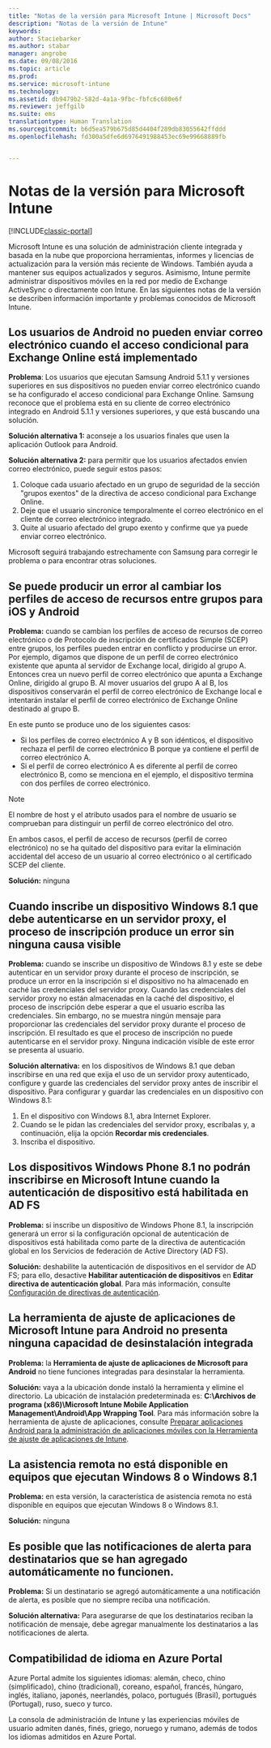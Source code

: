 ```yaml
---
title: "Notas de la versión para Microsoft Intune | Microsoft Docs"
description: "Notas de la versión de Intune"
keywords: 
author: Staciebarker
ms.author: stabar
manager: angrobe
ms.date: 09/08/2016
ms.topic: article
ms.prod: 
ms.service: microsoft-intune
ms.technology: 
ms.assetid: db9479b2-582d-4a1a-9fbc-fbfc6c680e6f
ms.reviewer: jeffgilb
ms.suite: ems
translationtype: Human Translation
ms.sourcegitcommit: b6d5ea579b675d85d4404f289db83055642ffddd
ms.openlocfilehash: fd300a5dfe6d6976491988453ec69e99668889fb


---
```


# <a name="release-notes-for-microsoft-intune"></a>Notas de la versión para Microsoft Intune

[!INCLUDE[classic-portal](../includes/classic-portal.md)]

Microsoft Intune es una solución de administración cliente integrada y basada en la nube que proporciona herramientas, informes y licencias de actualización para la versión más reciente de Windows. También ayuda a mantener sus equipos actualizados y seguros. Asimismo, Intune permite administrar dispositivos móviles en la red por medio de Exchange ActiveSync o directamente con Intune. En las siguientes notas de la versión se describen información importante y problemas conocidos de Microsoft Intune.


## <a name="android-users-cant-send-email-when-conditional-access-for-exchange-online-is-implemented"></a>Los usuarios de Android no pueden enviar correo electrónico cuando el acceso condicional para Exchange Online está implementado

**Problema**: Los usuarios que ejecutan Samsung Android 5.1.1 y versiones superiores en sus dispositivos no pueden enviar correo electrónico cuando se ha configurado el acceso condicional para Exchange Online. Samsung reconoce que el problema está en su cliente de correo electrónico integrado en Android 5.1.1 y versiones superiores, y que está buscando una solución.

**Solución alternativa 1:** aconseje a los usuarios finales que usen la aplicación Outlook para Android.

**Solución alternativa 2:** para permitir que los usuarios afectados envíen correo electrónico, puede seguir estos pasos:

1. Coloque cada usuario afectado en un grupo de seguridad de la sección "grupos exentos" de la directiva de acceso condicional para Exchange Online.
2. Deje que el usuario sincronice temporalmente el correo electrónico en el cliente de correo electrónico integrado.
3. Quite al usuario afectado del grupo exento y confirme que ya puede enviar correo electrónico.

Microsoft seguirá trabajando estrechamente con Samsung para corregir le problema o para encontrar otras soluciones.



## <a name="changing-resource-access-profiles-between-groups-for-ios-and-android-might-fail"></a>Se puede producir un error al cambiar los perfiles de acceso de recursos entre grupos para iOS y Android
**Problema:** cuando se cambian los perfiles de acceso de recursos de correo electrónico o de Protocolo de inscripción de certificados Simple (SCEP) entre grupos, los perfiles pueden entrar en conflicto y producirse un error. Por ejemplo, digamos que dispone de un perfil de correo electrónico existente que apunta al servidor de Exchange local, dirigido al grupo A. Entonces crea un nuevo perfil de correo electrónico que apunta a Exchange Online, dirigido al grupo B. Al mover usuarios del grupo A al B, los dispositivos conservarán el perfil de correo electrónico de Exchange local e intentarán instalar el perfil de correo electrónico de Exchange Online destinado al grupo B.

En este punto se produce uno de los siguientes casos: 
* Si los perfiles de correo electrónico A y B son idénticos, el dispositivo rechaza el perfil de correo electrónico B porque ya contiene el perfil de correo electrónico A.
* Si el perfil de correo electrónico A es diferente al perfil de correo electrónico B, como se menciona en el ejemplo, el dispositivo termina con dos perfiles de correo electrónico.

> [!NOTE]
> El nombre de host y el atributo usados para el nombre de usuario se comprueban para distinguir un perfil de correo electrónico del otro.

En ambos casos, el perfil de acceso de recursos (perfil de correo electrónico) no se ha quitado del dispositivo para evitar la eliminación accidental del acceso de un usuario al correo electrónico o al certificado SCEP del cliente.

**Solución:** ninguna

## <a name="when-you-enroll-a-windows-81-device-that-must-authenticate-to-a-proxy-server-the-enrollment-process-fails-with-no-visible-cause"></a>Cuando inscribe un dispositivo Windows 8.1 que debe autenticarse en un servidor proxy, el proceso de inscripción produce un error sin ninguna causa visible
**Problema:** cuando se inscribe un dispositivo de Windows 8.1 y este se debe autenticar en un servidor proxy durante el proceso de inscripción, se produce un error en la inscripción si el dispositivo no ha almacenado en caché las credenciales del servidor proxy. Cuando las credenciales del servidor proxy no están almacenadas en la caché del dispositivo, el proceso de inscripción debe esperar a que el usuario escriba las credenciales. Sin embargo, no se muestra ningún mensaje para proporcionar las credenciales del servidor proxy durante el proceso de inscripción. El resultado es que el proceso de inscripción no puede autenticarse en el servidor proxy. Ninguna indicación visible de este error se presenta al usuario.

**Solución alternativa:** en los dispositivos de Windows 8.1 que deban inscribirse en una red que exija el uso de un servidor proxy autenticado, configure y guarde las credenciales del servidor proxy antes de inscribir el dispositivo. Para configurar y guardar las credenciales en un dispositivo con Windows 8.1:

1.  En el dispositivo con Windows 8.1, abra Internet Explorer.
2.  Cuando se le pidan las credenciales del servidor proxy, escríbalas y, a continuación, elija la opción **Recordar mis credenciales**.
3.  Inscriba el dispositivo.

## <a name="windows-phone-81-devices-fail-to-enroll-with-microsoft-intune-when-device-authentication-is-enabled-in-ad-fs"></a>Los dispositivos Windows Phone 8.1 no podrán inscribirse en Microsoft Intune cuando la autenticación de dispositivo está habilitada en AD FS
**Problema:** si inscribe un dispositivo de Windows Phone 8.1, la inscripción generará un error si la configuración opcional de autenticación de dispositivos está habilitada como parte de la directiva de autenticación global en los Servicios de federación de Active Directory (AD FS).

**Solución:** deshabilite la autenticación de dispositivos en el servidor de AD FS; para ello, desactive **Habilitar autenticación de dispositivos** en **Editar directiva de autenticación global**. Para más información, consulte [Configuración de directivas de autenticación](http://technet.microsoft.com/library/dn486781.aspx).


## <a name="microsoft-intune-app-wrapping-tool-for-android-has-no-built-in-uninstall-capability"></a>La herramienta de ajuste de aplicaciones de Microsoft Intune para Android no presenta ninguna capacidad de desinstalación integrada
**Problema:** la **Herramienta de ajuste de aplicaciones de Microsoft para Android** no tiene funciones integradas para desinstalar la herramienta.

**Solución:** vaya a la ubicación donde instaló la herramienta y elimine el directorio. La ubicación de instalación predeterminada es: **C:\Archivos de programa (x86)\Microsoft Intune Mobile Application Management\Android\App Wrapping Tool**. Para más información sobre la herramienta de ajuste de aplicaciones, consulte [Preparar aplicaciones Android para la administración de aplicaciones móviles con la Herramienta de ajuste de aplicaciones de Intune](/intune/deploy-use/prepare-android-apps-for-mobile-application-management-with-the-microsoft-intune-app-wrapping-tool).

## <a name="remote-assistance-is-not-available-on-computers-that-run-windows-8-or-windows-81"></a>La asistencia remota no está disponible en equipos que ejecutan Windows 8 o Windows 8.1
**Problema:** en esta versión, la característica de asistencia remota no está disponible en equipos que ejecutan Windows 8 o Windows 8.1.

**Solución:** ninguna

## <a name="alert-notifications-for-recipients-that-are-automatically-added-might-not-work"></a>Es posible que las notificaciones de alerta para destinatarios que se han agregado automáticamente no funcionen.
**Problema:** Si un destinatario se agregó automáticamente a una notificación de alerta, es posible que no siempre reciba una notificación.

**Solución alternativa:** Para asegurarse de que los destinatarios reciban la notificación de mensaje, debe agregar manualmente los destinatarios a las notificaciones de alerta.

## <a name="language-support-in-the-azure-portal"></a>Compatibilidad de idioma en Azure Portal
Azure Portal admite los siguientes idiomas: alemán, checo, chino (simplificado), chino (tradicional), coreano, español, francés, húngaro, inglés, italiano, japonés, neerlandés, polaco, portugués (Brasil), portugués (Portugal), ruso, sueco y turco.

La consola de administración de Intune y las experiencias móviles de usuario admiten danés, finés, griego, noruego y rumano, además de todos los idiomas admitidos en Azure Portal.



<!--HONumber=Dec16_HO2-->


